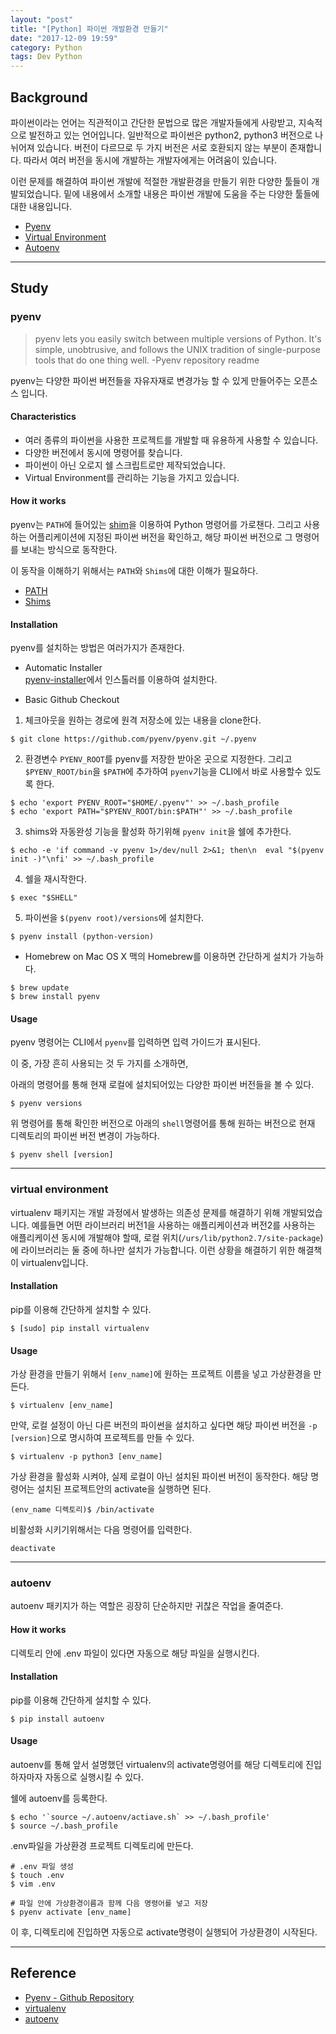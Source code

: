 ```yaml
---
layout: "post"
title: "[Python] 파이썬 개발환경 만들기"
date: "2017-12-09 19:59"
category: Python
tags: Dev Python
---
```


## Background

파이썬이라는 언어는 직관적이고 간단한 문법으로 많은 개발자들에게 사랑받고, 지속적으로 발전하고 있는 언어입니다. 일반적으로 파이썬은 python2, python3 버전으로 나뉘어져 있습니다. 버전이 다르므로 두 가지 버전은 서로 호환되지 않는 부분이 존재합니다. 따라서 여러 버전을 동시에 개발하는 개발자에게는 어려움이 있습니다.

이런 문제를 해결하여 파이썬 개발에 적절한 개발환경을 만들기 위한 다양한 툴들이 개발되었습니다. 밑에 내용에서 소개할 내용은 파이썬 개발에 도움을 주는 다양한 툴들에 대한 내용입니다.

* [Pyenv](#pyenv)
* [Virtual Environment](#virtual-environment)
* [Autoenv](#autoenv)

---

## Study

### pyenv

>pyenv lets you easily switch between multiple versions of Python. It's simple, unobtrusive, and follows the UNIX tradition of single-purpose tools that do one thing well.
> -Pyenv repository readme

pyenv는 다양한 파이썬 버전들을 자유자재로 변경가능 할 수 있게 만들어주는 오픈소스 입니다.

#### Characteristics
* 여러 종류의 파이썬을 사용한 프로젝트를 개발할 때 유용하게 사용할 수 있습니다.
* 다양한 버전에서 동시에 명령어를 찾습니다.
* 파이썬이 아닌 오로지 쉘 스크립트로만 제작되었습니다.
* Virtual Environment를 관리하는 기능을 가지고 있습니다.

#### How it works
pyenv는 `PATH`에 들어있는 [shim](https://en.wikipedia.org/wiki/Shim_(computing))을 이용하여 Python 명령어를 가로챈다. 그리고 사용하는 어플리케이션에 지정된 파이썬 버전을 확인하고, 해당 파이썬 버전으로 그 명령어를 보내는 방식으로 동작한다.   

이 동작을 이해하기 위해서는 `PATH`와 `Shims`에 대한 이해가 필요하다.
* [PATH](https://github.com/pyenv/pyenv#understanding-path)
* [Shims](https://github.com/pyenv/pyenv#understanding-shims)

#### Installation
pyenv를 설치하는 방법은 여러가지가 존재한다.

* Automatic Installer  
[pyenv-installer]( https://github.com/pyenv/pyenv-installer)에서 인스톨러를 이용하여 설치한다.

* Basic Github Checkout  
1. 체크아웃을 원하는 경로에 원격 저장소에 있는 내용을 clone한다.
```shell
$ git clone https://github.com/pyenv/pyenv.git ~/.pyenv
```
2. 환경변수 `PYENV_ROOT`를 pyenv를 저장한 받아온 곳으로 지정한다. 그리고 `$PYENV_ROOT/bin`을 `$PATH`에 추가하여 `pyenv`기능을 CLI에서 바로 사용할수 있도록 한다.  
```shell
$ echo 'export PYENV_ROOT="$HOME/.pyenv"' >> ~/.bash_profile
$ echo 'export PATH="$PYENV_ROOT/bin:$PATH"' >> ~/.bash_profile
```
3. shims와 자동완성 기능을 활성화 하기위해 `pyenv init`을 쉘에 추가한다.
```shell
$ echo -e 'if command -v pyenv 1>/dev/null 2>&1; then\n  eval "$(pyenv init -)"\nfi' >> ~/.bash_profile
```
4. 쉘을 재시작한다.  
```shell
$ exec "$SHELL"
```
5. 파이썬을 `$(pyenv root)/versions`에 설치한다.  
```shell
$ pyenv install (python-version)
```

* Homebrew on Mac OS X
맥의 Homebrew를 이용하면 간단하게 설치가 가능하다.  
```SHELL
$ brew update
$ brew install pyenv
```

#### Usage
pyenv 명령어는 CLI에서 `pyenv`를 입력하면 입력 가이드가 표시된다.

이 중, 가장 흔히 사용되는 것 두 가지를 소개하면,

아래의 명령어를 통해 현재 로컬에 설치되어있는 다양한 파이썬 버전들을 볼 수 있다.
```SHELL
$ pyenv versions
```

위 명령어를 통해 확인한 버전으로 아래의 `shell`명령어를 통해 원하는 버전으로 현재 디렉토리의 파이썬 버전 변경이 가능하다.
```SHELL
$ pyenv shell [version]
```

---



### virtual environment

virtualenv 패키지는 개발 과정에서 발생하는 의존성 문제를 해결하기 위해 개발되었습니다. 예를들면 어떤 라이브러리 버전1을 사용하는 애플리케이션과 버전2를 사용하는 애플리케이션 동시에 개발해야 할때, 로컬 위치(`/urs/lib/python2.7/site-package`)에 라이브러리는 둘 중에 하나만 설치가 가능합니다. 이런 상황을 해결하기 위한 해결책이 virtualenv입니다.

#### Installation
pip를 이용해 간단하게 설치할 수 있다.
```shell
$ [sudo] pip install virtualenv
```

#### Usage

가상 환경을 만들기 위해서 `[env_name]`에 원하는 프로젝트 이름을 넣고 가상환경을 만든다.
```SHELL
$ virtualenv [env_name]
```

만약, 로컬 설정이 아닌 다른 버전의 파이썬을 설치하고 싶다면 해당 파이썬 버전을 `-p [version]`으로 명시하여 프로젝트를 만들 수 있다.
```SHELL
$ virtualenv -p python3 [env_name]
```

가상 환경을 활성화 시켜야, 실제 로컬이 아닌 설치된 파이썬 버전이 동작한다. 해당 명령어는 설치된 프로젝트안의 activate을 실행하면 된다.
```SHELL
(env_name 디렉토리)$ /bin/activate
```

비활성화 시키기위해서는 다음 명령어를 입력한다.
```SHELL
deactivate
```

---

### autoenv

autoenv 패키지가 하는 역할은 굉장히 단순하지만 귀찮은 작업을 줄여준다.

#### How it works
디렉토리 안에 .env 파일이 있다면 자동으로 해당 파일을 실행시킨다.

#### Installation
pip를 이용해 간단하게 설치할 수 있다.
```SHELL
$ pip install autoenv
```

#### Usage
autoenv를 통해 앞서 설명했던 virtualenv의 activate명령어를 해당 디렉토리에 진입하자마자 자동으로 실행시킬 수 있다.

쉘에 autoenv를 등록한다.
```shell
$ echo '`source ~/.autoenv/actiave.sh` >> ~/.bash_profile'
$ source ~/.bash_profile
```

.env파일을 가상환경 프로젝트 디렉토리에 만든다.
```SHELL
# .env 파일 생성
$ touch .env
$ vim .env

# 파일 안에 가상환경이름과 함께 다음 명령어를 넣고 저장
$ pyenv activate [env_name]
```

이 후, 디렉토리에 진입하면 자동으로 activate명령이 실행되어 가상환경이 시작된다.

---

## Reference
* [Pyenv - Github Repository](https://github.com/pyenv/pyenv)
* [virtualenv](https://pypi.python.org/pypi/virtualenv)
* [autoenv](https://pypi.python.org/pypi/autoenv/)
